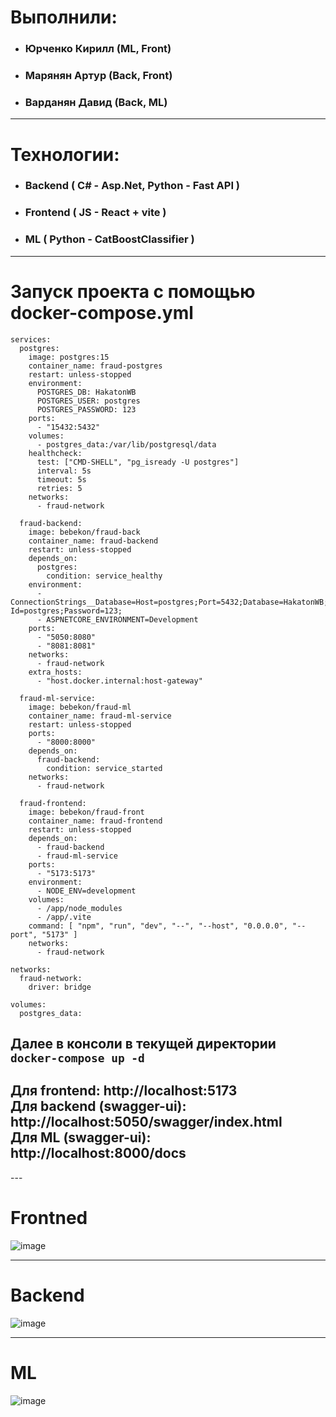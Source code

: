 # Выполнили:
  - <h3>Юрченко Кирилл (ML, Front)</h3>
  - <h3>Марянян Артур (Back, Front)</h3>
  - <h3>Варданян Давид (Back, ML)</h3>

---

# Технологии:
  - <h3>Backend ( C# - Asp.Net, Python - Fast API )</h3>
  - <h3>Frontend ( JS - React + vite )</h3>
  - <h3>ML ( Python - CatBoostClassifier )</h3>

---
# Запуск проекта с помощью docker-compose.yml 
```
services:
  postgres:
    image: postgres:15
    container_name: fraud-postgres
    restart: unless-stopped
    environment:
      POSTGRES_DB: HakatonWB
      POSTGRES_USER: postgres
      POSTGRES_PASSWORD: 123
    ports:
      - "15432:5432"
    volumes:
      - postgres_data:/var/lib/postgresql/data
    healthcheck:
      test: ["CMD-SHELL", "pg_isready -U postgres"]
      interval: 5s
      timeout: 5s
      retries: 5
    networks:
      - fraud-network

  fraud-backend:
    image: bebekon/fraud-back
    container_name: fraud-backend
    restart: unless-stopped
    depends_on:
      postgres:
        condition: service_healthy
    environment:
      - ConnectionStrings__Database=Host=postgres;Port=5432;Database=HakatonWB;User Id=postgres;Password=123;
      - ASPNETCORE_ENVIRONMENT=Development
    ports:
      - "5050:8080"
      - "8081:8081"
    networks:
      - fraud-network
    extra_hosts:
      - "host.docker.internal:host-gateway"
  
  fraud-ml-service:
    image: bebekon/fraud-ml
    container_name: fraud-ml-service
    restart: unless-stopped
    ports:
      - "8000:8000"
    depends_on:
      fraud-backend:
        condition: service_started
    networks:
      - fraud-network

  fraud-frontend:
    image: bebekon/fraud-front
    container_name: fraud-frontend
    restart: unless-stopped
    depends_on:
      - fraud-backend
      - fraud-ml-service
    ports:
      - "5173:5173"
    environment:
      - NODE_ENV=development
    volumes:
      - /app/node_modules
      - /app/.vite
    command: [ "npm", "run", "dev", "--", "--host", "0.0.0.0", "--port", "5173" ]
    networks:
      - fraud-network

networks:
  fraud-network:
    driver: bridge

volumes:
  postgres_data:

```
## Далее в консоли в текущей директории `docker-compose up -d`

<h2>
  Для frontend: http://localhost:5173 <br>
  Для backend (swagger-ui): http://localhost:5050/swagger/index.html <br>
  Для ML (swagger-ui): http://localhost:8000/docs <br>
</h2>
---

# Frontned

![image](https://github.com/user-attachments/assets/34bf422c-2e98-47c1-83b1-b43758e46b3c)

---

# Backend 

![image](https://github.com/user-attachments/assets/b3d6cfde-dee5-4c5f-aea3-2a99bec61682)

---

# ML

![image](https://github.com/user-attachments/assets/d974e512-5725-4456-8dfb-fd113735709e)
